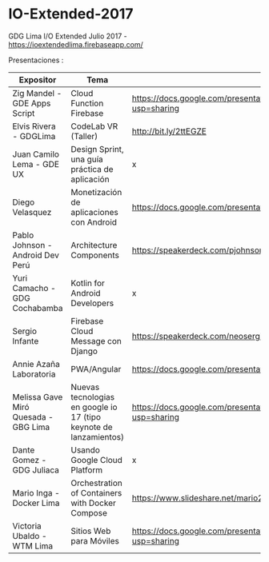 # IO-Extended-2017
GDG Lima I/O Extended Julio 2017 - https://ioextendedlima.firebaseapp.com/

Presentaciones :

Expositor | Tema  | Presentación 
------------ | ------------- | ------------- 
Zig Mandel - GDE Apps Script  | Cloud Function Firebase | https://docs.google.com/presentation/d/1cdFZtpTs7eRbT-nq7OshlNesB6Z2d1GbX5QPL1q4wws/edit?usp=sharing 
Elvis Rivera - GDGLima  | CodeLab VR (Taller) | http://bit.ly/2ttEGZE
Juan Camilo Lema - GDE UX | Design Sprint, una guía práctica de aplicación  | x 
Diego Velasquez | Monetización de aplicaciones con Android  | https://docs.google.com/presentation/d/1PvnqGsbFF6tDwfE64-yOJIB7XKBx14_6h2IVtrRCl1Q/edit?usp=sharing 
Pablo Johnson - Android Dev Perú | Architecture Components  | https://speakerdeck.com/pjohnson/android-architecture-components
Yuri Camacho - GDG Cochabamba | Kotlin for Android Developers  | x 
Sergio Infante | Firebase Cloud Message con Django | https://speakerdeck.com/neosergio/firebase-cloud-messaging-plus-django-una-implementacion-minimalista 
Annie Azaña Laboratoria  | PWA/Angular   | https://docs.google.com/presentation/d/1xVPt4hfKLzkTFHZ3q0E1KK0Qe7A435_y_Z5yh3OZIW8/edit#slide=id.p3
Melissa Gave Miró Quesada - GBG Lima| Nuevas tecnologias en google io 17 (tipo keynote de lanzamientos)| https://docs.google.com/presentation/d/1dKq-IopVplcUDGzY4V6M3_8uJsrKLjzfd787PMZcXuc/edit?usp=sharing
Dante Gomez - GDG Juliaca | Usando Google Cloud Platform  | x 
Mario Inga - Docker Lima | Orchestration  of Containers with Docker Compose   | https://www.slideshare.net/mario21ic/gdg-lima-docker-compose 
Victoria Ubaldo - WTM Lima | Sitios Web para Móviles  | https://docs.google.com/presentation/d/1ZR9_j7SXLNtCk1BpzQ6m1ejpcc9eC5VdzXeL8Zaf4Cw/edit?usp=sharing
